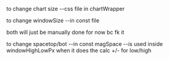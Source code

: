 to change chart size 
--css file in chartWrapper

to change windowSize
--in const file

both will just be manually done for now bc fk it

to change spacetop/bot
--in const magSpace
--is used inside windowHighLowPx when it does the calc +/- for low/high
